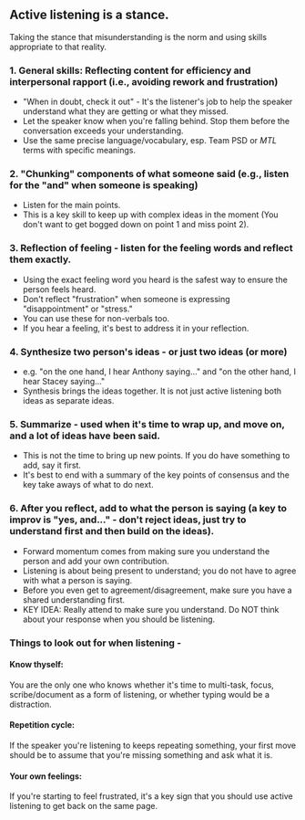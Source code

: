 ## Active listening is a stance. 
Taking the stance that misunderstanding is the norm and using skills appropriate to that reality.

### 1. General skills: Reflecting content for efficiency and interpersonal rapport (i.e., avoiding rework and frustration)
- "When in doubt, check it out" - It's the listener's job to help the speaker understand what they are getting or what they missed.
- Let the speaker know when you're falling behind. Stop them before the conversation exceeds your understanding.
- Use the same precise language/vocabulary, esp. Team PSD or _MTL_ terms with specific meanings.

### 2. "Chunking" components of what someone said (e.g., listen for the "and" when someone is speaking)
- Listen for the main points.
- This is a key skill to keep up with complex ideas in the moment (You don't want to get bogged down on point 1 and miss point 2).

### 3. Reflection of feeling - listen for the feeling words and reflect them exactly. 
- Using the exact feeling word you heard is the safest way to ensure the person feels heard. 
- Don't reflect "frustration" when someone is expressing "disappointment" or "stress."
- You can use these for non-verbals too.
- If you hear a feeling, it's best to address it in your reflection.

### 4. Synthesize two person's ideas - or just two ideas (or more)
- e.g. "on the one hand, I hear Anthony saying..." and "on the other hand, I hear Stacey saying..."
- Synthesis brings the ideas together. It is not just active listening both ideas as separate ideas.

### 5. Summarize - used when it's time to wrap up, and move on, and a lot of ideas have been said.
- This is not the time to bring up new points. If you do have something to add, say it first.
- It's best to end with a summary of the key points of consensus and the key take aways of what to do next.

### 6. After you reflect, add to what the person is saying (a key to improv is "yes, and..." - don't reject ideas, just try to understand first and then build on the ideas).
- Forward momentum comes from making sure you understand the person and add your own contribution.
- Listening is about being present to understand; you do not have to agree with what a person is saying.
- Before you even get to agreement/disagreement, make sure you have a shared understanding first.
- KEY IDEA: Really attend to make sure you understand. Do NOT think about your response when you should be listening.

### Things to look out for when listening -
#### Know thyself:
You are the only one who knows whether it's time to multi-task, focus, scribe/document as a form of listening, or whether typing would be a distraction.
#### Repetition cycle: 
If the speaker you're listening to keeps repeating something, your first move should be to assume that you're missing something and ask what it is.
#### Your own feelings:
If you're starting to feel frustrated, it's a key sign that you should use active listening to get back on the same page.
